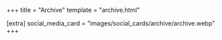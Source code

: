 +++
title = "Archive"
template = "archive.html"

[extra]
social_media_card = "images/social_cards/archive/archive.webp"
+++
